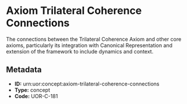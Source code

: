 # Axiom Trilateral Coherence Connections

The connections between the Trilateral Coherence Axiom and other core axioms, particularly its integration with Canonical Representation and extension of the framework to include dynamics and context.

## Metadata

- **ID:** urn:uor:concept:axiom-trilateral-coherence-connections
- **Type:** concept
- **Code:** UOR-C-181
